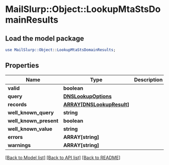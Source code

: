 # MailSlurp::Object::LookupMtaStsDomainResults

## Load the model package
```perl
use MailSlurp::Object::LookupMtaStsDomainResults;
```

## Properties
Name | Type | Description | Notes
------------ | ------------- | ------------- | -------------
**valid** | **boolean** |  | 
**query** | [**DNSLookupOptions**](DNSLookupOptions) |  | 
**records** | [**ARRAY[DNSLookupResult]**](DNSLookupResult) |  | 
**well_known_query** | **string** |  | 
**well_known_present** | **boolean** |  | 
**well_known_value** | **string** |  | 
**errors** | **ARRAY[string]** |  | 
**warnings** | **ARRAY[string]** |  | 

[[Back to Model list]](../README#documentation-for-models) [[Back to API list]](../README#documentation-for-api-endpoints) [[Back to README]](../README)


